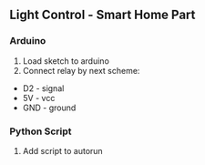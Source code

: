 ## Light Control - Smart Home Part
### Arduino
1. Load sketch to arduino
2. Connect relay by next scheme: 
- D2 - signal
- 5V - vcc
- GND - ground

### Python Script
1. Add script to autorun
